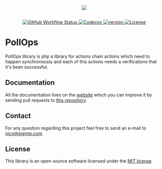 <p align="center" style="padding-bottom:1rem"><img src="https://res.cloudinary.com/markos-nikolaos-orfanos/image/upload/c_scale,h_120,w_120/v1586943534/Sigmie/black-transparent_i6bbix.png"></p>

<p align="center">
<a href="https://github.com/sigmie/cli/actions?query=workflow%3ABuild">
<img alt="GitHub Workflow Status" src="https://img.shields.io/github/workflow/status/sigmie/PollOps/Build">
</a>

<a href="https://codecov.io/gh/sigmie/PollOps">
  <img alt="Codecov" src="https://img.shields.io/codecov/c/github/sigmie/PollOps">
</a>

<a href="https://packagist.org/packages/sigmie/PollOps">
  <img src="https://img.shields.io/packagist/v/sigmie/PollOps" alt="version"/>
</a>

<a href="https://packagist.org/packages/sigmie/PollOps">
  <img src="https://img.shields.io/badge/License-MIT-blue.svg" alt="License"/>
</a>

</p>

# PollOps

PollOps library is php a library for actions chain actions which need to happen synchronously and each of this actions needs a verifications that it's been successful.

## Documentation
All the documentation lives on the [website](https://docs.sigmie.com/pollops) which you can improve it by sending pull requests to [this repository](https://github.com/sigmie/docs).

## Contact
 For any question regarding this project feel free to send an e-mail to nico@sigmie.com.

## License
This library is an open-source software licensed under the [MIT license](https://choosealicense.com/licenses/mit).
